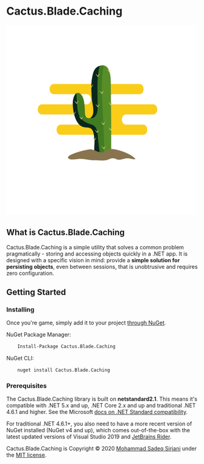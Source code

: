 # Cactus.Blade.Caching

![Logo](./Image/Cactus.png)

## What is Cactus.Blade.Caching

Cactus.Blade.Caching is a simple utility that solves a common problem pragmatically - storing and accessing objects quickly in a .NET app. It is designed with a specific vision in mind: provide a **simple solution for persisting objects**, even between sessions, that is unobtrusive and requires zero configuration.

## Getting Started

### Installing

Once you're game, simply add it to your project [through NuGet](https://www.nuget.org/packages/Cactus.Blade.Caching).

NuGet Package Manager:

```bash
    Install-Package Cactus.Blade.Caching
```

NuGet CLI:

```bash
    nuget install Cactus.Blade.Caching
```

### Prerequisites

The Cactus.Blade.Caching library is built on **netstandard2.1**. This means it's compatible with .NET 5.x and up, .NET Core 2.x and up and traditional .NET 4.6.1 and higher. See the Microsoft [docs on .NET Standard compatibility](https://docs.microsoft.com/en-us/dotnet/standard/net-standard#net-platforms-support).

For traditional .NET 4.6.1+, you also need to have a more recent version of NuGet installed (NuGet v4 and up), which comes out-of-the-box with the latest updated versions of Visual Studio 2019 and [JetBrains Rider](https://www.jetbrains.com/rider/).

Cactus.Blade.Caching is Copyright &copy; 2020 [Mohammad Sadeq Sirjani](https://mohammad.sadeq.sirjani.com) under the [MIT license](LICENSE.txt).
